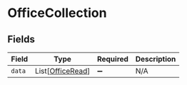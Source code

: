 # OfficeCollection


## Fields

| Field                                                 | Type                                                  | Required                                              | Description                                           |
| ----------------------------------------------------- | ----------------------------------------------------- | ----------------------------------------------------- | ----------------------------------------------------- |
| `data`                                                | List[[OfficeRead](../../models/shared/officeread.md)] | :heavy_minus_sign:                                    | N/A                                                   |